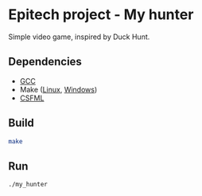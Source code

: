 # Epitech project -  My hunter

Simple video game, inspired by Duck Hunt.

## Dependencies

- [GCC](https://gcc.gnu.org/install/)
- Make ([Linux](https://askubuntu.com/questions/161104/how-do-i-install-make), [Windows](https://stackoverflow.com/questions/32127524/how-to-install-and-use-make-in-windows))
- [CSFML](https://www.sfml-dev.org/download/csfml/)

## Build

```bash
make
```

## Run
```bash
./my_hunter
```
